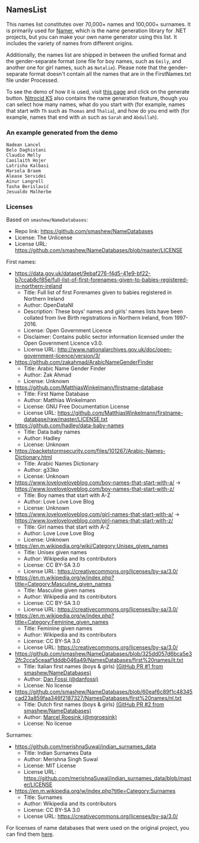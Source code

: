 ## NamesList

This names list constitutes over 70,000+ names and 100,000+ surnames. It is primarily used for [Namer](https://github.com/Aptivi/Namer), which is the name generation library for .NET projects, but you can make your own name generator using this list. It includes the variety of names from different origins.

Additionally, the names list are shipped in between the unified format and the gender-separate format (one file for boy names, such as `Emily`, and another one for girl names, such as `Natalie`). Please note that the gender-separate format doesn't contain all the names that are in the FirstNames.txt file under Processed.

To see the demo of how it is used, visit [this page](https://aptivi.github.io/namegen) and click on the generate button. [Nitrocid KS](https://github.com/Aptivi/NitrocidKS) also contains the name generation feature, though you can select how many names, what do you start with (for example, names that start with `Th` such as `Thomas` and `Thalia`), and how do you end with (for example, names that end with `ah` such as `Sarah` and `Abdullah`).

### An example generated from the demo
```
Nadean Lancel
Belo Daghistani
Claudio Melly
Caoilaith Hojer
Latrisha Kalbasi
Marsela Braem
Alease Servidei
Ainur Langrell
Tasha Berislavić
Jesualdo Malherbe
```

### Licenses

Based on `smashew/NameDatabases`:
  - Repo link: https://github.com/smashew/NameDatabases
  - License: The Unlicense
  - License URL: https://github.com/smashew/NameDatabases/blob/master/LICENSE

First names:
  - https://data.gov.uk/dataset/9ebaf276-f4d5-41e9-bf22-b7ccab8cf85e/full-list-of-first-forenames-given-to-babies-registered-in-northern-ireland
    - Title: Full list of first Forenames given to babies registered in Northern Ireland
    - Author: OpenDataNI
    - Description: These boys' names and girls' names lists have been collated from live Birth registrations in Northern Ireland, from 1997-2016.
    - License: Open Government Licence
    - Disclaimer: Contains public sector information licensed under the Open Government Licence v3.0.
    - License URL: http://www.nationalarchives.gov.uk/doc/open-government-licence/version/3/
  - https://github.com/zakahmad/ArabicNameGenderFinder
    - Title: Arabic Name Gender Finder
    - Author: Zak Ahmad
    - License: Unknown
  - https://github.com/MatthiasWinkelmann/firstname-database
    - Title: First Name Database
    - Author: Matthias Winkelmann
    - License: GNU Free Documentation License
    - License URL: https://github.com/MatthiasWinkelmann/firstname-database/raw/master/LICENSE.txt
  - https://github.com/hadley/data-baby-names
    - Title: Data baby names
    - Author: Hadley
    - License: Unknown
  - https://packetstormsecurity.com/files/101267/Arabic-Names-Dictionary.html
    - Title: Arabic Names Dictionary
    - Author: g33ko
    - License: Unknown
  - https://www.loveloveloveblog.com/boy-names-that-start-with-a/ -> https://www.loveloveloveblog.com/boy-names-that-start-with-z/
    - Title: Boy names that start with A-Z
    - Author: Love Love Love Blog
    - License: Unknown
  - https://www.loveloveloveblog.com/girl-names-that-start-with-a/ -> https://www.loveloveloveblog.com/girl-names-that-start-with-z/
    - Title: Girl names that start with A-Z
    - Author: Love Love Love Blog
    - License: Unknown
  - https://en.m.wikipedia.org/wiki/Category:Unisex_given_names
    - Title: Unisex given names
    - Author: Wikipedia and its contributors
    - License: CC BY-SA 3.0
    - License URL: https://creativecommons.org/licenses/by-sa/3.0/
  - https://en.m.wikipedia.org/w/index.php?title=Category:Masculine_given_names
    - Title: Masculine given names
    - Author: Wikipedia and its contributors
    - License: CC BY-SA 3.0
    - License URL: https://creativecommons.org/licenses/by-sa/3.0/
  - https://en.m.wikipedia.org/w/index.php?title=Category:Feminine_given_names
    - Title: Feminine given names
    - Author: Wikipedia and its contributors
    - License: CC BY-SA 3.0
    - License URL: https://creativecommons.org/licenses/by-sa/3.0/
  - https://github.com/smashew/NameDatabases/blob/325dd057d6bca5e32fc2cca5ceaaf1dddb046a49/NamesDatabases/first%20names/it.txt
    - Title: Italian first names (boys & girls) [(GitHub PR #1 from smashew/NameDatabases)](https://github.com/smashew/NameDatabases/pull/1)
    - Author: [Dan Fossi (@danfossi)](https://github.com/danfossi)
    - License: No license
  - https://github.com/smashew/NameDatabases/blob/60eaf6c89f1c48345cad23a859faa346f2187327/NamesDatabases/first%20names/nl.txt
    - Title: Dutch first names (boys & girls) [(GitHub PR #2 from smashew/NameDatabases)](https://github.com/smashew/NameDatabases/pull/2)
    - Author: [Marcel Roesink (@mgroesink)](https://github.com/mgroesink)
    - License: No license

Surnames:
  - https://github.com/merishnaSuwal/indian_surnames_data
    - Title: Indian Surnames Data
    - Author: Merishna Singh Suwal
    - License: MIT License
    - License URL: https://github.com/merishnaSuwal/indian_surnames_data/blob/master/LICENSE
  - https://en.m.wikipedia.org/w/index.php?title=Category:Surnames
    - Title: Surnames
    - Author: Wikipedia and its contributors
    - License: CC BY-SA 3.0
    - License URL: https://creativecommons.org/licenses/by-sa/3.0/

For licenses of name databases that were used on the original project, you can find them [here](https://github.com/smashew/NameDatabases/blob/master/NamesDatabases/credits.txt).
